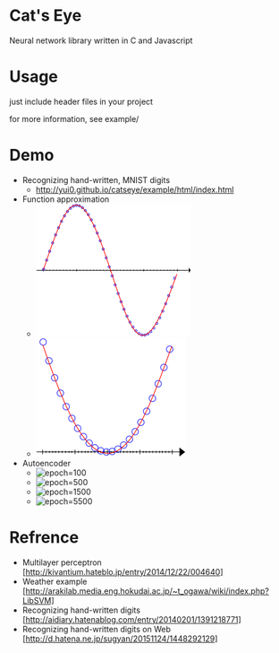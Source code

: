 # Cat's Eye
Neural network library written in C and Javascript

# Usage
just include header files in your project

for more information, see example/

# Demo
- Recognizing hand-written, MNIST digits
  - http://yui0.github.io/catseye/example/html/index.html
- Function approximation
  - ![sin](example/sin.png)
  - ![quadratic function](example/quadratic.png)
- Autoencoder
  - ![epoch=100](mnist_autoencoder_100.png)
  - ![epoch=500](mnist_autoencoder_500.png)
  - ![epoch=1500](mnist_autoencoder_1500.png)
  - ![epoch=5500](mnist_autoencoder_5500.png)

# Refrence
- Multilayer perceptron [http://kivantium.hateblo.jp/entry/2014/12/22/004640]
- Weather example [http://arakilab.media.eng.hokudai.ac.jp/~t_ogawa/wiki/index.php?LibSVM]
- Recognizing hand-written digits [http://aidiary.hatenablog.com/entry/20140201/1391218771]
- Recognizing hand-written digits on Web [http://d.hatena.ne.jp/sugyan/20151124/1448292129]
